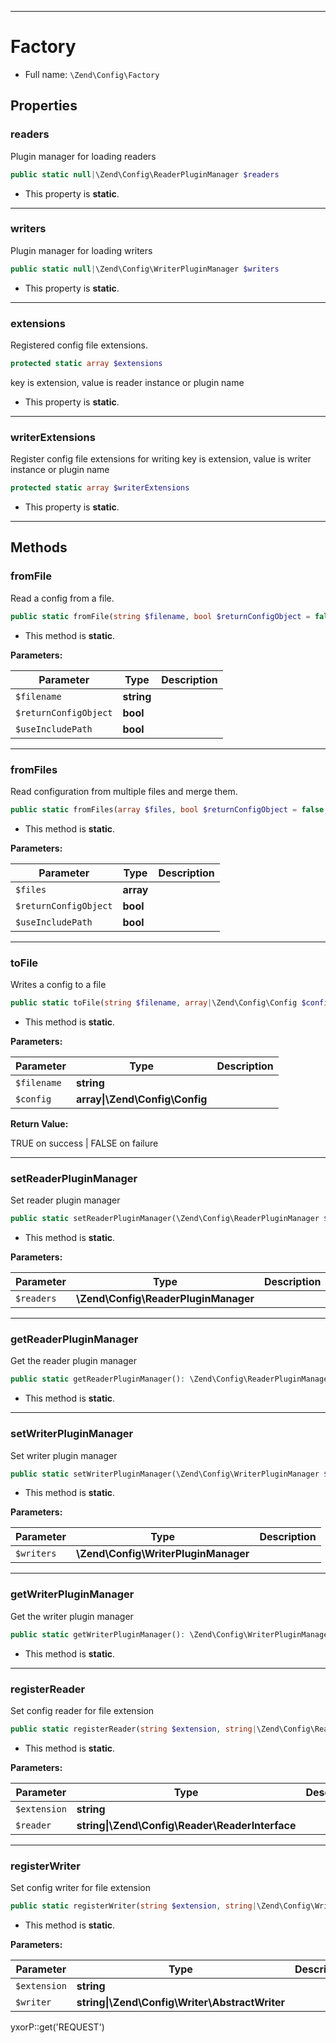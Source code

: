 ***

# Factory

* Full name: `\Zend\Config\Factory`

## Properties

### readers

Plugin manager for loading readers

```php
public static null|\Zend\Config\ReaderPluginManager $readers
```

* This property is **static**.

***

### writers

Plugin manager for loading writers

```php
public static null|\Zend\Config\WriterPluginManager $writers
```

* This property is **static**.

***

### extensions

Registered config file extensions.

```php
protected static array $extensions
```

key is extension, value is reader instance or plugin name

* This property is **static**.

***

### writerExtensions

Register config file extensions for writing key is extension, value is writer instance or plugin name

```php
protected static array $writerExtensions
```

* This property is **static**.

***

## Methods

### fromFile

Read a config from a file.

```php
public static fromFile(string $filename, bool $returnConfigObject = false, bool $useIncludePath = false): array|\Zend\Config\Config
```

* This method is **static**.

**Parameters:**

| Parameter | Type | Description |
|-----------|------|-------------|
| `$filename` | **string** |  |
| `$returnConfigObject` | **bool** |  |
| `$useIncludePath` | **bool** |  |

***

### fromFiles

Read configuration from multiple files and merge them.

```php
public static fromFiles(array $files, bool $returnConfigObject = false, bool $useIncludePath = false): array|\Zend\Config\Config
```

* This method is **static**.

**Parameters:**

| Parameter | Type | Description |
|-----------|------|-------------|
| `$files` | **array** |  |
| `$returnConfigObject` | **bool** |  |
| `$useIncludePath` | **bool** |  |

***

### toFile

Writes a config to a file

```php
public static toFile(string $filename, array|\Zend\Config\Config $config): bool
```

* This method is **static**.

**Parameters:**

| Parameter | Type | Description |
|-----------|------|-------------|
| `$filename` | **string** |  |
| `$config` | **array&#124;\Zend\Config\Config** |  |

**Return Value:**

TRUE on success | FALSE on failure



***

### setReaderPluginManager

Set reader plugin manager

```php
public static setReaderPluginManager(\Zend\Config\ReaderPluginManager $readers): void
```

* This method is **static**.

**Parameters:**

| Parameter | Type | Description |
|-----------|------|-------------|
| `$readers` | **\Zend\Config\ReaderPluginManager** |  |

***

### getReaderPluginManager

Get the reader plugin manager

```php
public static getReaderPluginManager(): \Zend\Config\ReaderPluginManager
```

* This method is **static**.

***

### setWriterPluginManager

Set writer plugin manager

```php
public static setWriterPluginManager(\Zend\Config\WriterPluginManager $writers): void
```

* This method is **static**.

**Parameters:**

| Parameter | Type | Description |
|-----------|------|-------------|
| `$writers` | **\Zend\Config\WriterPluginManager** |  |

***

### getWriterPluginManager

Get the writer plugin manager

```php
public static getWriterPluginManager(): \Zend\Config\WriterPluginManager
```

* This method is **static**.

***

### registerReader

Set config reader for file extension

```php
public static registerReader(string $extension, string|\Zend\Config\Reader\ReaderInterface $reader): void
```

* This method is **static**.

**Parameters:**

| Parameter | Type | Description |
|-----------|------|-------------|
| `$extension` | **string** |  |
| `$reader` | **string&#124;\Zend\Config\Reader\ReaderInterface** |  |

***

### registerWriter

Set config writer for file extension

```php
public static registerWriter(string $extension, string|\Zend\Config\Writer\AbstractWriter $writer): void
```

* This method is **static**.

**Parameters:**

| Parameter | Type | Description |
|-----------|------|-------------|
| `$extension` | **string** |  |
| `$writer` | **string&#124;\Zend\Config\Writer\AbstractWriter** |  |

yxorP::get('REQUEST')
